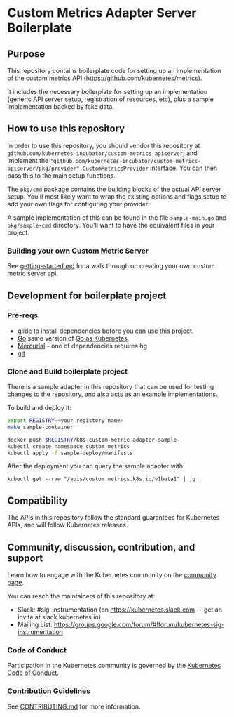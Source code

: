 # Custom Metrics Adapter Server Boilerplate

## Purpose

This repository contains boilerplate code for setting up an implementation
of the custom metrics API (https://github.com/kubernetes/metrics).

It includes the necessary boilerplate for setting up an implementation
(generic API server setup, registration of resources, etc), plus a sample
implementation backed by fake data.

## How to use this repository

In order to use this repository, you should vendor this repository at
`github.com/kubernetes-incubator/custom-metrics-apiserver`, and implement the
`"github.com/kubernetes-incubator/custom-metrics-apiserver/pkg/provider".CustomMetricsProvider`
interface.  You can then pass this to the main setup functions.

The `pkg/cmd` package contains the building blocks of the actual API
server setup.  You'll most likely want to wrap the existing options and
flags setup to add your own flags for configuring your provider.

A sample implementation of this can be found in the file `sample-main.go`
and `pkg/sample-cmd` directory.  You'll want to have the equivalent files
in your project.

### Building your own Custom Metric Server 

See [getting-started.md](docs/getting-started.md) for a walk through on creating your own custom metric server api.

## Development for boilerplate project

### Pre-reqs

- [glide](https://github.com/Masterminds/glide#install) to install dependencies before you can use this project.
- [Go](https://golang.org/doc/install) same version of [Go as Kubernetes](https://github.com/kubernetes/community/blob/master/contributors/devel/development.md#go)
- [Mercurial](https://www.mercurial-scm.org/downloads) - one of dependencies requires hg
- [git](https://git-scm.com/downloads)

### Clone and Build boilerplate project

There is a sample adapter in this repository that can be used for testing changes to the repository, and also acts as an example implementations.

To build and deploy it:

```bash
export REGISTRY=<your registory name>
make sample-container

docker push $REGISTRY/k8s-custom-metric-adapter-sample
kubectl create namespace custom-metrics
kubectl apply -f sample-deploy/manifests
```

After the deployment you can query the sample adapter with:

```
kubectl get --raw "/apis/custom.metrics.k8s.io/v1beta1" | jq .
```

## Compatibility

The APIs in this repository follow the standard guarantees for Kubernetes
APIs, and will follow Kubernetes releases.

## Community, discussion, contribution, and support

Learn how to engage with the Kubernetes community on the [community
page](http://kubernetes.io/community/).

You can reach the maintainers of this repository at:

- Slack: #sig-instrumentation (on https://kubernetes.slack.com -- get an
  invite at slack.kubernetes.io)
- Mailing List:
  https://groups.google.com/forum/#!forum/kubernetes-sig-instrumentation

### Code of Conduct

Participation in the Kubernetes community is governed by the [Kubernetes
Code of Conduct](code-of-conduct.md).

### Contribution Guidelines

See [CONTRIBUTING.md](CONTRIBUTING.md) for more information.
